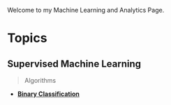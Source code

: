 Welcome to my Machine Learning and Analytics Page.

# Topics

## Supervised Machine Learning

> Algorithms
 * [__Binary Classification__](machine_learning/supervised_ml/algorithms/logistic_reg.md)